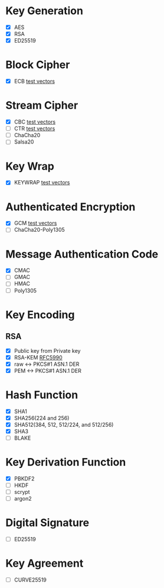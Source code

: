 # Key Generation

- [x] AES
- [x] RSA
- [x] ED25519

# Block Cipher

- [x] ECB
[test vectors](https://nvlpubs.nist.gov/nistpubs/Legacy/SP/nistspecialpublication800-38a.pdf)

# Stream Cipher

- [x] CBC
[test vectors](https://nvlpubs.nist.gov/nistpubs/Legacy/SP/nistspecialpublication800-38a.pdf)
- [ ] CTR
[test vectors](https://www.rfc-editor.org/rfc/rfc3686#section-6)
- [ ] ChaCha20
- [ ] Salsa20

# Key Wrap

- [x] KEYWRAP
[test vectors](https://www.rfc-editor.org/rfc/rfc3394#section-4)

# Authenticated Encryption

- [x] GCM
[test vectors](https://csrc.nist.gov/CSRC/media/Projects/Cryptographic-Algorithm-Validation-Program/documents/mac/gcmtestvectors.zip)
- [ ] ChaCha20-Poly1305

# Message Authentication Code

- [x] CMAC
- [ ] GMAC
- [ ] HMAC
- [ ] Poly1305

# Key Encoding

## RSA

- [x] Public key from Private key
- [x] RSA-KEM
[RFC5990](https://www.rfc-editor.org/rfc/rfc5990)
- [x] raw <-> PKCS#1 ASN.1 DER
- [x] PEM <-> PKCS#1 ASN.1 DER

# Hash Function

- [x] SHA1
- [x] SHA256(224 and 256)
- [x] SHA512(384, 512, 512/224, and 512/256)
- [x] SHA3
- [ ] BLAKE

# Key Derivation Function

- [x] PBKDF2
- [ ] HKDF
- [ ] scrypt
- [ ] argon2

# Digital Signature

- [ ] ED25519

# Key Agreement

- [ ] CURVE25519
